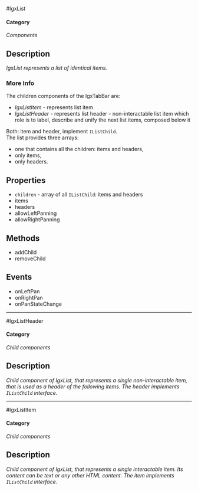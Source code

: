 #IgxList

#### Category
_Components_

## Description
_IgxList represents a list of identical items._

### More Info
The children components of the IgxTabBar are:

- *IgxListItem* - represents list item
- *IgxListHeader* - represents list header - non-interactable list item which role is to label, describe and unify the next list items, composed below it

Both: item and header, implement `IListChild`.  
The list provides three arrays: 

- one that contains all the children: items and headers,
- only items,
- only headers.

## Properties
- `children` - array of all `IListChild`: items and headers
- items
- headers
- allowLeftPanning
- allowRightPanning

## Methods
- addChild
- removeChild

## Events
- onLeftPan
- onRightPan
- onPanStateChange

----------

#IgxListHeader

#### Category
_Child components_

## Description
_Child component of IgxList, that represents a single non-interactable item, that is used as a header of the following items. The header implements `IListChild` interface._


----------
#IgxListItem

#### Category
_Child components_

## Description
_Child component of IgxList, that represents a single interactable item. Its content can be text or any other HTML content. The item implements `IListChild` interface._
